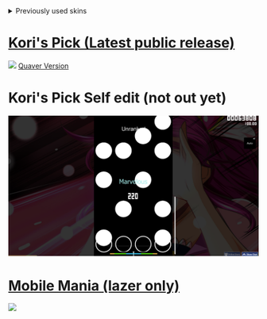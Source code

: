 <details>
    <summary>Previously used skins</summary>

    Redd Glass 2014 
    https://drive.google.com/file/d/1W7Fhop_oEgHAn5EyzJPlB2u12NyoCrP2

    Redd Glass HD
    https://drive.google.com/file/d/1pisr97kZAAAIN60LPWn4cb5RKdKFJvZC

    TheFalek's Ultimate Skin v8
    https://drive.google.com/file/d/1Hkiv1RZPUgCWhUNwMYvgt2AWiucL0uYx

    InabaKumori v1
    https://drive.google.com/file/d/18I8yuKD2miNgY6e-UYgorgZAvo0o3sP-

    Zero Neverland
    https://drive.google.com/file/d/1FKKgDlVtwUCfoRYHov3MTS8RjGU_yWpG

</details>

# [Kori's Pick (Latest public release)](https://drive.google.com/file/d/1tPNPZ2UrHMgfiDsebtPbZBDPdjbXW1wU/view?usp=sharing)
![](https://i.ppy.sh/c60b7f51865a842c4ab6d193b79af6162989d6e4/68747470733a2f2f63646e2e646973636f72646170702e636f6d2f6174746163686d656e74732f313037323633383531323138363237333834322f313133323734393939373333353635343432302f346b2e6a7067)
[Quaver Version](https://steamcommunity.com/sharedfiles/filedetails/?id=3018220029)

# Kori's Pick Self edit (not out yet)
![](https://github.com/Kori3/skins/blob/main/dump%20shots/4kkorispick.png?raw=true)

# [Mobile Mania (lazer only)](https://osu.ppy.sh/community/forums/topics/1744726)
![](https://i.ppy.sh/15e29dad741c3edf5d2005e123a404fe08ac9714/68747470733a2f2f63646e2e646973636f72646170702e636f6d2f6174746163686d656e74732f313037323633383531323138363237333834322f313130383337313535323830373934383336382f53637265656e73686f745f32303233303531375f3038323735365f73682e7070792e6f73756c617a65722e6a7067)